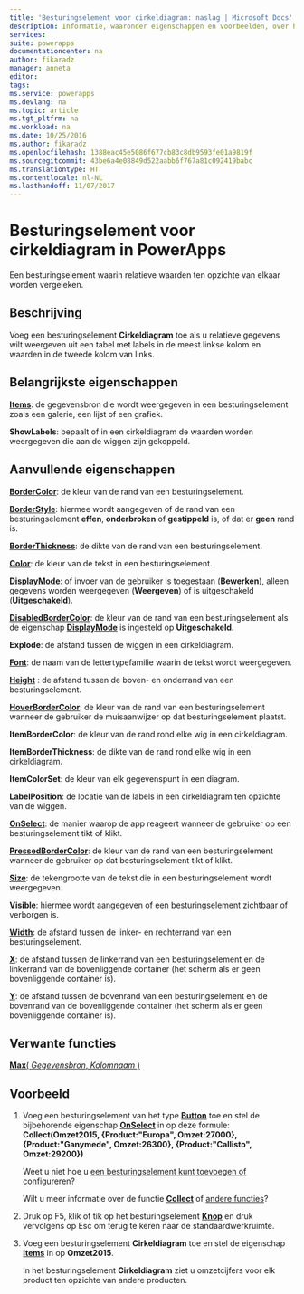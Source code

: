 ```yaml
---
title: 'Besturingselement voor cirkeldiagram: naslag | Microsoft Docs'
description: Informatie, waaronder eigenschappen en voorbeelden, over het besturingselement Cirkeldiagram
services: 
suite: powerapps
documentationcenter: na
author: fikaradz
manager: anneta
editor: 
tags: 
ms.service: powerapps
ms.devlang: na
ms.topic: article
ms.tgt_pltfrm: na
ms.workload: na
ms.date: 10/25/2016
ms.author: fikaradz
ms.openlocfilehash: 1388eac45e5086f677cb83c8db9593fe01a9819f
ms.sourcegitcommit: 43be6a4e08849d522aabb6f767a81c092419babc
ms.translationtype: HT
ms.contentlocale: nl-NL
ms.lasthandoff: 11/07/2017
---
```

# <a name="pie-chart-control-in-powerapps"></a>Besturingselement voor cirkeldiagram in PowerApps
Een besturingselement waarin relatieve waarden ten opzichte van elkaar worden vergeleken.

## <a name="description"></a>Beschrijving
Voeg een besturingselement **Cirkeldiagram** toe als u relatieve gegevens wilt weergeven uit een tabel met labels in de meest linkse kolom en waarden in de tweede kolom van links.

## <a name="key-properties"></a>Belangrijkste eigenschappen
**[Items](properties-core.md)**: de gegevensbron die wordt weergegeven in een besturingselement zoals een galerie, een lijst of een grafiek.

**ShowLabels**: bepaalt of in een cirkeldiagram de waarden worden weergegeven die aan de wiggen zijn gekoppeld.

## <a name="additional-properties"></a>Aanvullende eigenschappen
**[BorderColor](properties-color-border.md)**: de kleur van de rand van een besturingselement.

**[BorderStyle](properties-color-border.md)**: hiermee wordt aangegeven of de rand van een besturingselement **effen**, **onderbroken** of **gestippeld** is, of dat er **geen** rand is.

**[BorderThickness](properties-color-border.md)**: de dikte van de rand van een besturingselement.

**[Color](properties-color-border.md)**: de kleur van de tekst in een besturingselement.

**[DisplayMode](properties-core.md)**: of invoer van de gebruiker is toegestaan (**Bewerken**), alleen gegevens worden weergegeven (**Weergeven**) of is uitgeschakeld (**Uitgeschakeld**).

**[DisabledBorderColor](properties-color-border.md)**: de kleur van de rand van een besturingselement als de eigenschap **[DisplayMode](properties-core.md)** is ingesteld op **Uitgeschakeld**.

**Explode**: de afstand tussen de wiggen in een cirkeldiagram.

**[Font](properties-text.md)**: de naam van de lettertypefamilie waarin de tekst wordt weergegeven.

**[Height](properties-size-location.md)** : de afstand tussen de boven- en onderrand van een besturingselement.

**[HoverBorderColor](properties-color-border.md)**: de kleur van de rand van een besturingselement wanneer de gebruiker de muisaanwijzer op dat besturingselement plaatst.

**ItemBorderColor**: de kleur van de rand rond elke wig in een cirkeldiagram.

**ItemBorderThickness**: de dikte van de rand rond elke wig in een cirkeldiagram.

**ItemColorSet**: de kleur van elk gegevenspunt in een diagram.

**LabelPosition**: de locatie van de labels in een cirkeldiagram ten opzichte van de wiggen.

**[OnSelect](properties-core.md)**: de manier waarop de app reageert wanneer de gebruiker op een besturingselement tikt of klikt.

**[PressedBorderColor](properties-color-border.md)**: de kleur van de rand van een besturingselement wanneer de gebruiker op dat besturingselement tikt of klikt.

**[Size](properties-text.md)**: de tekengrootte van de tekst die in een besturingselement wordt weergegeven.

**[Visible](properties-core.md)**: hiermee wordt aangegeven of een besturingselement zichtbaar of verborgen is.

**[Width](properties-size-location.md)**: de afstand tussen de linker- en rechterrand van een besturingselement.

**[X](properties-size-location.md)**: de afstand tussen de linkerrand van een besturingselement en de linkerrand van de bovenliggende container (het scherm als er geen bovenliggende container is).

**[Y](properties-size-location.md)**: de afstand tussen de bovenrand van een besturingselement en de bovenrand van de bovenliggende container (het scherm als er geen bovenliggende container is).

## <a name="related-functions"></a>Verwante functies
[**Max**( *Gegevensbron*, *Kolomnaam* )](../functions/function-aggregates.md)

## <a name="example"></a>Voorbeeld
1. Voeg een besturingselement van het type **[Button](control-button.md)** toe en stel de bijbehorende eigenschap **[OnSelect](properties-core.md)** in op deze formule:<br>
   **Collect(Omzet2015, {Product:"Europa", Omzet:27000}, {Product:"Ganymede", Omzet:26300}, {Product:"Callisto", Omzet:29200})**
   
    Weet u niet hoe u [een besturingselement kunt toevoegen of configureren](../add-configure-controls.md)?
   
    Wilt u meer informatie over de functie **[Collect](../functions/function-clear-collect-clearcollect.md)** of [andere functies](../formula-reference.md)?
2. Druk op F5, klik of tik op het besturingselement **[Knop](control-button.md)** en druk vervolgens op Esc om terug te keren naar de standaardwerkruimte.
3. Voeg een besturingselement **Cirkeldiagram** toe en stel de eigenschap **[Items](properties-core.md)** in op **Omzet2015**.
   
    In het besturingselement **Cirkeldiagram** ziet u omzetcijfers voor elk product ten opzichte van andere producten.

